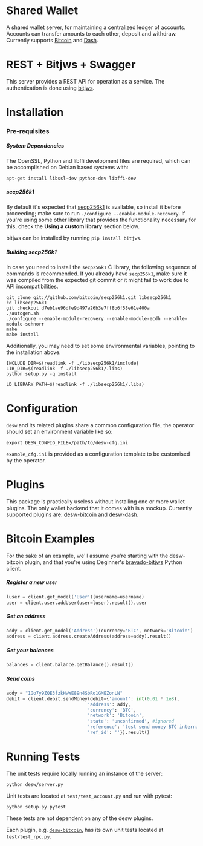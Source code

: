 # Shared Wallet

A shared wallet server, for maintaining a centralized ledger of accounts. Accounts can transfer amounts to each other, deposit and withdraw. Currently supports [Bitcoin](http://bitcoin.org) and [Dash](http://dash.org).

# REST + Bitjws + Swagger

This server provides a REST API for operation as a service. The authentication is done using [bitjws](http://github.com/deginner/bitjws).

# Installation

### Pre-requisites

##### System Dependencies

The OpenSSL, Python and libffi development files are required,  which can be accomplished on Debian based systems with:

`apt-get install libssl-dev python-dev libffi-dev`

##### secp256k1

By default it's expected that [secp256k1](https://github.com/bitcoin/secp256k1) is available, so install it before proceeding; make sure to run `./configure --enable-module-recovery`. If you're using some other library that provides the functionality necessary for this, check the __Using a custom library__ section below.

bitjws can be installed by running `pip install bitjws`.

##### Building secp256k1

In case you need to install the `secp256k1` C library, the following sequence of commands is recommended. If you already have `secp256k1`, make sure it was compiled from the expected git commit or it might fail to work due to API incompatibilities.

```
git clone git://github.com/bitcoin/secp256k1.git libsecp256k1
cd libsecp256k1
git checkout d7eb1ae96dfe9d497a26b3e7ff8b6f58e61e400a
./autogen.sh
./configure --enable-module-recovery --enable-module-ecdh --enable-module-schnorr
make
make install
```

Additionally, you may need to set some environmental variables, pointing to the installation above.

```
INCLUDE_DIR=$(readlink -f ./libsecp256k1/include)
LIB_DIR=$(readlink -f ./libsecp256k1/.libs)
python setup.py -q install

LD_LIBRARY_PATH=$(readlink -f ./libsecp256k1/.libs)
```

# Configuration

`desw` and its related plugins share a common configuration file, the operator should set an environment variable like so:

`export DESW_CONFIG_FILE=/path/to/desw-cfg.ini`

`example_cfg.ini` is provided as a configuration template to be customised by the operator.
 
# Plugins

This package is practically useless without installing one or more wallet plugins. The only wallet backend that it comes with is a mockup. Currently supported plugins are: [desw-bitcoin](http://github.com/deginner/desw-bitcoin) and [desw-dash](http://github.com/deginner/desw-dash).

# Bitcoin Examples

For the sake of an example, we'll assume you're starting with the desw-bitcoin plugin, and that you're using Deginner's [bravado-bitjws](http://github.com/deginner/bravado-bitjws) Python client.

##### Register a new user

``` Python
luser = client.get_model('User')(username=username)
user = client.user.addUser(user=luser).result().user
```

##### Get an address

``` Python
addy = client.get_model('Address')(currency='BTC', network='Bitcoin')
address = client.address.createAddress(address=addy).result()
```

##### Get your balances

``` Python
balances = client.balance.getBalance().result()
```

##### Send coins

``` Python
addy = "1Go7y9ZQE3fzkHwWE89n4SbRo1GMEZonLN"
debit = client.debit.sendMoney(debit={'amount': int(0.01 * 1e8),
                              'address': addy,
                              'currency': 'BTC',
                              'network': 'Bitcoin',
                              'state': 'unconfirmed', #ignored
                              'reference': 'test send money BTC internal',
                              'ref_id': ''}).result()
```

# Running Tests

The unit tests require locally running an instance of the server: 

`python desw/server.py`

Unit tests are located at `test/test_account.py` and run with pytest:

`python setup.py pytest`

These tests are not dependent on any of the desw plugins.

Each plugin, e.g. [`desw-bitcoin`](https://github.com/GitGuild/desw-bitcoin), has its own unit tests located at `test/test_rpc.py`.